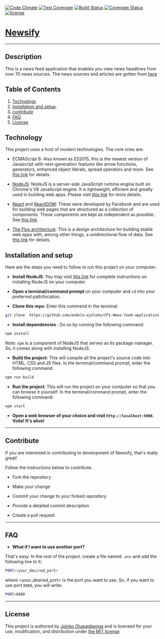 [![Code Climate](https://codeclimate.com/github/codeclimate/codeclimate/badges/gpa.svg)](https://codeclimate.com/github/codeclimate/codeclimate)
[![Test Coverage](https://codeclimate.com/github/codeclimate/codeclimate/badges/coverage.svg)](https://codeclimate.com/github/codeclimate/codeclimate/coverage)
[![Build Status](https://travis-ci.org/andela-ojoloko/CP1-News-feed-application.svg?branch=master)](https://travis-ci.org/andela-ojoloko/CP1-News-feed-application)
[![Coverage Status](https://coveralls.io/repos/github/andela-ojoloko/CP1-News-feed-application/badge.svg?branch=develop)](https://coveralls.io/github/andela-ojoloko/CP1-News-feed-application?branch=develop)
[![license](https://img.shields.io/github/license/mashape/apistatus.svg)]()

# [Newsify](https://peaceful-hollows-52077.herokuapp.com)

----
## Description

This is a news feed application that enables you view news headlines from over 70 news sources.
The news sources and articles are gotten from [here](https://newsapi.org/#documentation)

## Table of Contents

  1. [Technology](#technology)
  1. [Installation and setup](#installation-and-setup).
  1. [contribute](#contribute)
  1. [FAQ](#faq)
  1. [License](#license)

## Technology

This project uses a host of modern technologies. The core ones are:

- ECMAScript 6: Also known as ES2015, this is the newest version of Javascript with next-generation features like arrow functions, generators, enhanced object literals, 
spread operators and more. See [this link](https://en.wikipedia.org/wiki/ECMAScript) for details.

- [NodeJS](https://nodejs.org): NodeJS is a server-side JavaScript runtime engine built 
on Chrome's V8 JavaScript engine. It is lightweight, efficient and greatly used in building web apps. Please visit [this link](https://nodejs.org) for more details.

- [React](https://facebook.github.io/react/) and [ReactDOM](https://facebook.github.io/react/docs/react-dom.html): 
These were developed by Facebook and are used for building web pages that are structured as a collection of components. These components are kept as independent as possible. See [this link](https://facebook.github.io/react/).

- [The Flux architecture](https://facebook.github.io/flux/): This is a design architecture for building stable web apps with, among other things, a unidirectional flow of data. See [this link](https://facebook.github.io/flux/) 
for details.


## Installation and setup

Here are the steps you need to follow to run this project on your computer:
- **Install NodeJS**: You may visit [this link](https://nodejs.org/en/download/) for complete 
instructions on installing NodeJS on your computer.

- **Open a terminal/command prompt** on your computer and `cd` into your preferred path/location.

- **Clone this repo**: Enter this command in the terminal:

``` bash
git clone  https://github.com/andela-ojoloko/CP1-News-feed-application
```

- **Install dependencies** : Do so by running the following command:

``` bash
npm install
```
Note: `npm` is a component of NodeJS that serves as its package manager. So, it comes along with installing NodeJS.

- **Build the project**: This will compile all the project's source code into HTML, CSS and JS files. In 
the terminal/command prompt, enter the following command:

``` bash
npm run build
```

- **Run the project**: This will run the project on your computer so that you can browse it yourself. In the 
terminal/command prompt, enter the following command:

``` bash
npm start
```

- **Open a web browser of your choice and visit `http://localhost:5000`. Voila! It's alive!**


----
## Contribute

If you are interested in contributing to development of Newsify, that's really great!

Follow the instructions below to contribute.

- Fork the repository

- Make your change

- Commit your change to your forked repository 

- Provide a detailed commit description 

- Create a pull request

----
## FAQ

- **What if I want to use another port?**

That's easy. In the root of the project. create a file named `.env` and add the following line to it:

``` bash
PORT=<your_desired_port>
```

where <your\_desired\_port> is the port you want to use. So, if you want to use port `8080`, you will write:

``` bash 
PORT=8080
```
----
## License
This project is authored by [Joloko Oluwagbenga]() and is licensed 
for your use, modification, and distribution under [the MIT license](https://en.wikipedia.org/wiki/MIT_License).